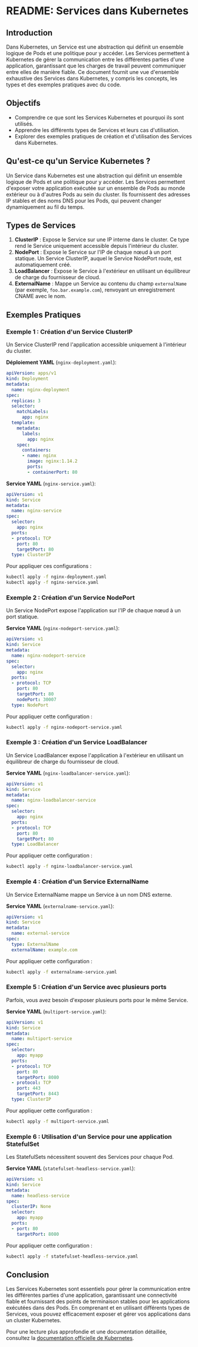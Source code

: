 # README: Services dans Kubernetes

## Introduction

Dans Kubernetes, un Service est une abstraction qui définit un ensemble logique de Pods et une politique pour y accéder. Les Services permettent à Kubernetes de gérer la communication entre les différentes parties d'une application, garantissant que les charges de travail peuvent communiquer entre elles de manière fiable. Ce document fournit une vue d'ensemble exhaustive des Services dans Kubernetes, y compris les concepts, les types et des exemples pratiques avec du code.

## Objectifs

- Comprendre ce que sont les Services Kubernetes et pourquoi ils sont utilisés.
- Apprendre les différents types de Services et leurs cas d'utilisation.
- Explorer des exemples pratiques de création et d'utilisation des Services dans Kubernetes.

## Qu'est-ce qu'un Service Kubernetes ?

Un Service dans Kubernetes est une abstraction qui définit un ensemble logique de Pods et une politique pour y accéder. Les Services permettent d'exposer votre application exécutée sur un ensemble de Pods au monde extérieur ou à d'autres Pods au sein du cluster. Ils fournissent des adresses IP stables et des noms DNS pour les Pods, qui peuvent changer dynamiquement au fil du temps.

## Types de Services

1. **ClusterIP** : Expose le Service sur une IP interne dans le cluster. Ce type rend le Service uniquement accessible depuis l'intérieur du cluster.
2. **NodePort** : Expose le Service sur l'IP de chaque nœud à un port statique. Un Service ClusterIP, auquel le Service NodePort route, est automatiquement créé.
3. **LoadBalancer** : Expose le Service à l'extérieur en utilisant un équilibreur de charge du fournisseur de cloud.
4. **ExternalName** : Mappe un Service au contenu du champ `externalName` (par exemple, `foo.bar.example.com`), renvoyant un enregistrement CNAME avec le nom.

## Exemples Pratiques

### Exemple 1 : Création d'un Service ClusterIP

Un Service ClusterIP rend l'application accessible uniquement à l'intérieur du cluster.

**Déploiement YAML** (`nginx-deployment.yaml`):

```yaml
apiVersion: apps/v1
kind: Deployment
metadata:
  name: nginx-deployment
spec:
  replicas: 3
  selector:
    matchLabels:
      app: nginx
  template:
    metadata:
      labels:
        app: nginx
    spec:
      containers:
      - name: nginx
        image: nginx:1.14.2
        ports:
        - containerPort: 80
```

**Service YAML** (`nginx-service.yaml`):

```yaml
apiVersion: v1
kind: Service
metadata:
  name: nginx-service
spec:
  selector:
    app: nginx
  ports:
  - protocol: TCP
    port: 80
    targetPort: 80
  type: ClusterIP
```

Pour appliquer ces configurations :

```sh
kubectl apply -f nginx-deployment.yaml
kubectl apply -f nginx-service.yaml
```

### Exemple 2 : Création d'un Service NodePort

Un Service NodePort expose l'application sur l'IP de chaque nœud à un port statique.

**Service YAML** (`nginx-nodeport-service.yaml`):

```yaml
apiVersion: v1
kind: Service
metadata:
  name: nginx-nodeport-service
spec:
  selector:
    app: nginx
  ports:
  - protocol: TCP
    port: 80
    targetPort: 80
    nodePort: 30007
  type: NodePort
```

Pour appliquer cette configuration :

```sh
kubectl apply -f nginx-nodeport-service.yaml
```

### Exemple 3 : Création d'un Service LoadBalancer

Un Service LoadBalancer expose l'application à l'extérieur en utilisant un équilibreur de charge du fournisseur de cloud.

**Service YAML** (`nginx-loadbalancer-service.yaml`):

```yaml
apiVersion: v1
kind: Service
metadata:
  name: nginx-loadbalancer-service
spec:
  selector:
    app: nginx
  ports:
  - protocol: TCP
    port: 80
    targetPort: 80
  type: LoadBalancer
```

Pour appliquer cette configuration :

```sh
kubectl apply -f nginx-loadbalancer-service.yaml
```

### Exemple 4 : Création d'un Service ExternalName

Un Service ExternalName mappe un Service à un nom DNS externe.

**Service YAML** (`externalname-service.yaml`):

```yaml
apiVersion: v1
kind: Service
metadata:
  name: external-service
spec:
  type: ExternalName
  externalName: example.com
```

Pour appliquer cette configuration :

```sh
kubectl apply -f externalname-service.yaml
```

### Exemple 5 : Création d'un Service avec plusieurs ports

Parfois, vous avez besoin d'exposer plusieurs ports pour le même Service.

**Service YAML** (`multiport-service.yaml`):

```yaml
apiVersion: v1
kind: Service
metadata:
  name: multiport-service
spec:
  selector:
    app: myapp
  ports:
  - protocol: TCP
    port: 80
    targetPort: 8080
  - protocol: TCP
    port: 443
    targetPort: 8443
  type: ClusterIP
```

Pour appliquer cette configuration :

```sh
kubectl apply -f multiport-service.yaml
```

### Exemple 6 : Utilisation d'un Service pour une application StatefulSet

Les StatefulSets nécessitent souvent des Services pour chaque Pod.

**Service YAML** (`statefulset-headless-service.yaml`):

```yaml
apiVersion: v1
kind: Service
metadata:
  name: headless-service
spec:
  clusterIP: None
  selector:
    app: myapp
  ports:
  - port: 80
    targetPort: 8080
```

Pour appliquer cette configuration :

```sh
kubectl apply -f statefulset-headless-service.yaml
```

## Conclusion

Les Services Kubernetes sont essentiels pour gérer la communication entre les différentes parties d'une application, garantissant une connectivité fiable et fournissant des points de terminaison stables pour les applications exécutées dans des Pods. En comprenant et en utilisant différents types de Services, vous pouvez efficacement exposer et gérer vos applications dans un cluster Kubernetes.

Pour une lecture plus approfondie et une documentation détaillée, consultez la [documentation officielle de Kubernetes](https://kubernetes.io/docs/concepts/services-networking/service/).
